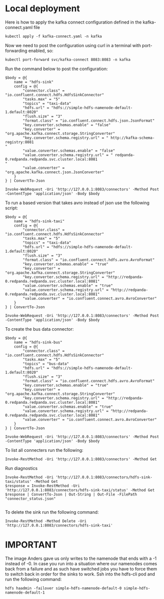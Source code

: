 # Local deployment

Here is how to apply the kafka connect configuration defined in the kafka-connect.yaml file

```
kubectl apply -f kafka-connect.yaml -n kafka
```

Now we need to post the configuration using curl in a terminal with port-forwarding enabled, so:

```
kubectl port-forward svc/kafka-connect 8083:8083 -n kafka
```

Run the command below to post the configuration:

```
$body = @{
    name = "hdfs-sink"
    config = @{
        "connector.class" = "io.confluent.connect.hdfs.HdfsSinkConnector"
        "tasks.max" = "5"
        "topics" = "taxi-data"
        "hdfs.url" = "hdfs://simple-hdfs-namenode-default-1.default:8020"
        "flush.size" = "3"
        "format.class" = "io.confluent.connect.hdfs.json.JsonFormat"
        "key.converter.schemas.enable" = "false"
        "key.converter" = "org.apache.kafka.connect.storage.StringConverter"
        "key.converter.schema.registry.url" = " http://kafka-schema-registry:8081
"
        "value.converter.schemas.enable" = "false"
        "value.converter.schema.registry.url" = " redpanda-0.redpanda.redpanda.svc.cluster.local:8081
"
        "value.converter" = "org.apache.kafka.connect.json.JsonConverter"
    }
} | ConvertTo-Json

Invoke-WebRequest -Uri 'http://127.0.0.1:8083/connectors' -Method Post -ContentType 'application/json' -Body $body

```

To run a based version that takes avro instead of json use the following script:

```
$body = @{
    name = "hdfs-sink-taxi"
    config = @{
        "connector.class" = "io.confluent.connect.hdfs.HdfsSinkConnector"
        "tasks.max" = "5"
        "topics" = "taxi-data"
        "hdfs.url" = "hdfs://simple-hdfs-namenode-default-1.default:8020"
        "flush.size" = "3"
        "format.class" = "io.confluent.connect.hdfs.avro.AvroFormat"
        "key.converter.schemas.enable" = "true"
        "key.converter" = "org.apache.kafka.connect.storage.StringConverter"
        "key.converter.schema.registry.url" = "http://redpanda-0.redpanda.redpanda.svc.cluster.local:8081"
        "value.converter.schemas.enable" = "true"
        "value.converter.schema.registry.url" = "http://redpanda-0.redpanda.redpanda.svc.cluster.local:8081"
        "value.converter" = "io.confluent.connect.avro.AvroConverter"
    }
} | ConvertTo-Json

Invoke-WebRequest -Uri 'http://127.0.0.1:8083/connectors' -Method Post -ContentType 'application/json' -Body $body
```

To create the bus data connector:

```
$body = @{
    name = "hdfs-sink-bus"
    config = @{
        "connector.class" = "io.confluent.connect.hdfs.HdfsSinkConnector"
        "tasks.max" = "5"
        "topics" = "bus-data"
        "hdfs.url" = "hdfs://simple-hdfs-namenode-default-1.default:8020"
        "flush.size" = "3"
        "format.class" = "io.confluent.connect.hdfs.avro.AvroFormat"
        "key.converter.schemas.enable" = "true"
        "key.converter" = "org.apache.kafka.connect.storage.StringConverter"
        "key.converter.schema.registry.url" = "http://redpanda-0.redpanda.redpanda.svc.cluster.local:8081"
        "value.converter.schemas.enable" = "true"
        "value.converter.schema.registry.url" = "http://redpanda-0.redpanda.redpanda.svc.cluster.local:8081"
        "value.converter" = "io.confluent.connect.avro.AvroConverter"
    }
} | ConvertTo-Json

Invoke-WebRequest -Uri 'http://127.0.0.1:8083/connectors' -Method Post -ContentType 'application/json' -Body $body
```

To list all connecters run the following:

```
Invoke-RestMethod -Uri 'http://127.0.0.1:8083/connectors' -Method Get
```

Run diagnostics

```
Invoke-RestMethod -Uri 'http://127.0.0.1:8083/connectors/hdfs-sink-taxi/status' -Method Get
$response = Invoke-RestMethod -Uri 'http://127.0.0.1:8083/connectors/hdfs-sink-taxi/status' -Method Get
$response | ConvertTo-Json | Out-String | Out-File -FilePath "connector_status.json"


```

To delete the sink run the following command:

```
Invoke-RestMethod -Method Delete -Uri 'http://127.0.0.1:8083/connectors/hdfs-sink-taxi'
```

# IMPORTANT

The image Anders gave us only writes to the namenode that ends with a -1 instead of -0. In case you run into a situation where our namenodes comes back from a failure and as such have switched jobs you have to force them to switch back in order for the sinks to work. Ssh into the hdfs-cli pod and run the following command:

```
hdfs haadmin -failover simple-hdfs-namenode-default-0 simple-hdfs-namenode-default-1
```
